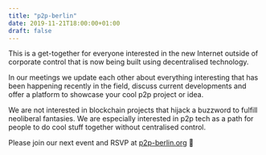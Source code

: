 ```yaml
---
title: "p2p-berlin"
date: 2019-11-21T18:00:00+01:00
draft: false
---
```


This is a get-together for everyone interested in the new Internet outside of corporate control that is now being built using decentralised technology.

In our meetings we update each other about everything interesting that has been happening recently in the field, discuss current developments and offer a platform to showcase your cool p2p project or idea.

We are not interested in blockchain projects that hijack a buzzword to fulfill neoliberal fantasies. We are especially interested in p2p tech as a path for people to do cool stuff together without centralised control.

Please join our next event and RSVP at [p2p-berlin.org](https://p2p-berlin.org/) 💙

